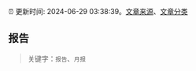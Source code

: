 :alarm_clock: 更新时间: 2024-06-29 03:38:39。[文章来源](/README.md)、[文章分类](/TAGS.md)

## 报告


> 关键字：`报告`、`月报`



